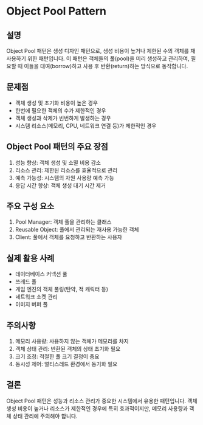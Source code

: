 # Object Pool Pattern

## 설명
Object Pool 패턴은 생성 디자인 패턴으로, 생성 비용이 높거나 제한된 수의 객체를 재사용하기 위한 패턴입니다. 이 패턴은 객체들의 풀(pool)을 미리 생성하고 관리하여, 필요할 때 이들을 대여(borrow)하고 사용 후 반환(return)하는 방식으로 동작합니다.

## 문제점
- 객체 생성 및 초기화 비용이 높은 경우
- 한번에 필요한 객체의 수가 제한적인 경우
- 객체 생성과 삭제가 빈번하게 발생하는 경우
- 시스템 리소스(메모리, CPU, 네트워크 연결 등)가 제한적인 경우

## Object Pool 패턴의 주요 장점
1. 성능 향상: 객체 생성 및 소멸 비용 감소
2. 리소스 관리: 제한된 리소스를 효율적으로 관리
3. 예측 가능성: 시스템의 자원 사용량 예측 가능
4. 응답 시간 향상: 객체 생성 대기 시간 제거

## 주요 구성 요소
1. Pool Manager: 객체 풀을 관리하는 클래스
2. Reusable Object: 풀에서 관리되는 재사용 가능한 객체
3. Client: 풀에서 객체를 요청하고 반환하는 사용자

## 실제 활용 사례
- 데이터베이스 커넥션 풀
- 쓰레드 풀
- 게임 엔진의 객체 풀링(탄약, 적 캐릭터 등)
- 네트워크 소켓 관리
- 이미지 버퍼 풀

## 주의사항
1. 메모리 사용량: 사용하지 않는 객체가 메모리를 차지
2. 객체 상태 관리: 반환된 객체의 상태 초기화 필요
3. 크기 조정: 적절한 풀 크기 결정이 중요
4. 동시성 제어: 멀티스레드 환경에서 동기화 필요

## 결론
Object Pool 패턴은 성능과 리소스 관리가 중요한 시스템에서 유용한 패턴입니다. 객체 생성 비용이 높거나 리소스가 제한적인 경우에 특히 효과적이지만, 메모리 사용량과 객체 상태 관리에 주의해야 합니다.
